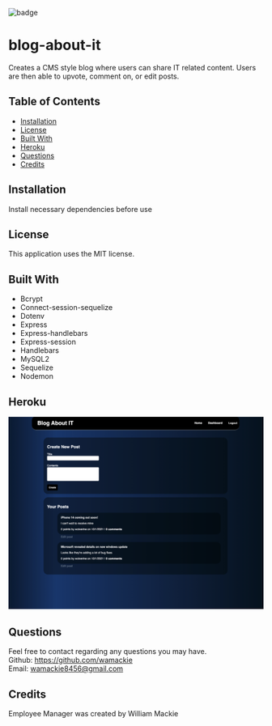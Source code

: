 ![badge](https://img.shields.io/badge/license-MIT-yellowgreen)

# blog-about-it
Creates a CMS style blog where users can share IT related content. Users are then able to upvote, comment on, or edit posts.

## Table of Contents
* [Installation](#installation)
* [License](#license)
* [Built With](#built-with)
* [Heroku](#heroku)
* [Questions](#questions)
* [Credits](#credits)

## Installation
Install necessary dependencies before use

## License
This application uses the MIT license.

## Built With
* Bcrypt
* Connect-session-sequelize
* Dotenv
* Express
* Express-handlebars
* Express-session
* Handlebars
* MySQL2
* Sequelize
* Nodemon

## Heroku
[![Heroku](assets/images/screenshot1.png)](https://thawing-headland-61830.herokuapp.com/ "Heroku")

## Questions
Feel free to contact regarding any questions you may have.<br>
Github: https://github.com/wamackie<br>
Email: wamackie8456@gmail.com

## Credits
Employee Manager was created by William Mackie